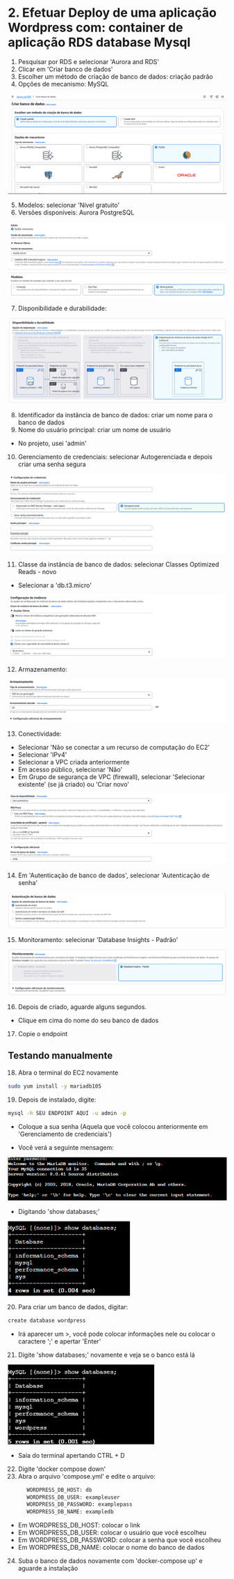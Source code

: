 # 2. Efetuar Deploy de uma aplicação Wordpress com: container de aplicação RDS database Mysql

1. Pesquisar por RDS e selecionar 'Aurora and RDS'
2. Clicar em 'Criar banco de dados'
3. Escolher um método de criação de banco de dados: criação padrão
4. Opções de mecanismo: MySQL

![alt text](images-dois/image-9.png)

5. Modelos: selecionar 'Nível gratuito'
6. Versões disponíveis: Aurora PostgreSQL

![alt text](images-dois/image-10.png)

7. Disponibilidade e durabilidade:

![alt text](images-dois/image-11.png)

8. Identificador da instância de banco de dados: criar um nome para o banco de dados
9. Nome do usuário principal: criar um nome de usuário
- No projeto, usei 'admin'
10. Gerenciamento de credenciais: selecionar Autogerenciada e depois criar uma senha segura

![alt text](images-dois/image-12.png)

11. Classe da instância de banco de dados: selecionar Classes Optimized Reads - novo
- Selecionar a 'db.t3.micro'

![alt text](images-dois/image-13.png)

12. Armazenamento:

![alt text](images-dois/image-14.png)

13. Conectividade: 
- Selecionar 'Não se conectar a um recurso de computação do EC2'
- Selecionar 'IPv4'
- Selecionar a VPC criada anteriormente
- Em acesso público, selecionar 'Não'
- Em Grupo de segurança de VPC (firewall), selecionar 'Selecionar existente' (se já criado) ou 'Criar novo'

![alt text](images-dois/image-15.png)

14. Em 'Autenticação de banco de dados', selecionar 'Autenticação de senha'

![alt text](images-dois/image-16.png)

15. Monitoramento: selecionar 'Database Insights - Padrão'

![alt text](images-dois/image-17.png)

16. Depois de criado, aguarde alguns segundos.
- Clique em cima do nome do seu banco de dados
17. Copie o endpoint

## Testando manualmente
18. Abra o terminal do EC2 novamente
```bash
sudo yum install -y mariadb105
```

19. Depois de instalado, digite:
```bash
mysql -h SEU ENDPOINT AQUI -u admin -p
```
- Coloque a sua senha (Aquela que você colocou anteriormente em 'Gerenciamento de credenciais')

- Você verá a seguinte mensagem:

![alt text](images-dois/image-21.png)

- Digitando 'show databases;'

![alt text](images-dois/image-22.png)

20. Para criar um banco de dados, digitar:
```bash
create database wordpress
```
- Irá aparecer um >, você pode colocar informações nele ou colocar o caractere ';' e apertar 'Enter'

21. Digite 'show databases;' novamente e veja se o banco está lá

![alt text](images-dois/image-23.png)

- Saia do terminal apertando CTRL + D

22. Digite 'docker compose down' 
23. Abra o arquivo 'compose.yml' e edite o arquivo:
```bash
      WORDPRESS_DB_HOST: db
      WORDPRESS_DB_USER: exampleuser
      WORDPRESS_DB_PASSWORD: examplepass
      WORDPRESS_DB_NAME: exampledb
```

- Em WORDPRESS_DB_HOST: colocar o link
- Em WORDPRESS_DB_USER: colocar o usuário que você escolheu
- Em WORDPRESS_DB_PASSWORD: colocar a senha que você escolheu
- Em WORDPRESS_DB_NAME: colocar o nome do banco de dados

24. Suba o banco de dados novamente com 'docker-compose up' e aguarde a instalação
